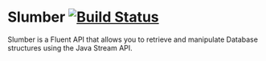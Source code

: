 # Slumber [![Build Status](https://travis-ci.org/m-sharaf/slumber.svg?branch=master)](https://travis-ci.org/m-sharaf/slumber)

Slumber is a Fluent API that allows you to retrieve and manipulate Database structures using the Java Stream API.

